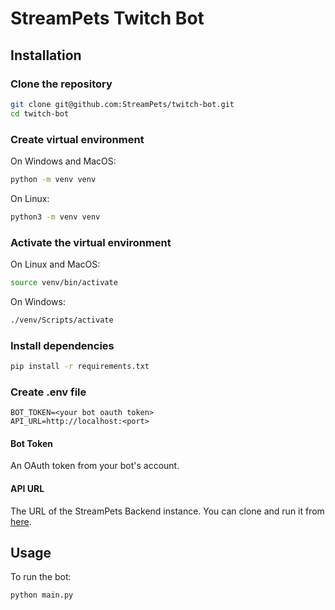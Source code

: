 # StreamPets Twitch Bot

## Installation

### Clone the repository
```bash
git clone git@github.com:StreamPets/twitch-bot.git
cd twitch-bot
```

### Create virtual environment
On Windows and MacOS:
```bash
python -m venv venv
```
On Linux:
```bash
python3 -m venv venv
```

### Activate the virtual environment
On Linux and MacOS:
```bash
source venv/bin/activate
```
On Windows:
```bash
./venv/Scripts/activate
```

### Install dependencies
```bash
pip install -r requirements.txt
```

### Create .env file
```
BOT_TOKEN=<your bot oauth token>
API_URL=http://localhost:<port>
```

#### Bot Token
An OAuth token from your bot's account.

#### API URL
The URL of the StreamPets Backend instance.
You can clone and run it from [here](https://github.com/StreamPets/backend).

## Usage

To run the bot:
```bash
python main.py
```

